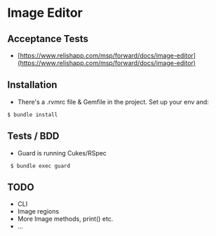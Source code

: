 # Image Editor

## Acceptance Tests

* [https://www.relishapp.com/msp/forward/docs/image-editor](https://www.relishapp.com/msp/forward/docs/image-editor)

## Installation

* There's a .rvmrc file & Gemfile in the project. Set up your env and:

```
$ bundle install
```

## Tests / BDD

* Guard is running Cukes/RSpec

```
 $ bundle exec guard
```

## TODO

* CLI
* Image regions
* More Image methods, print() etc.
* ...
